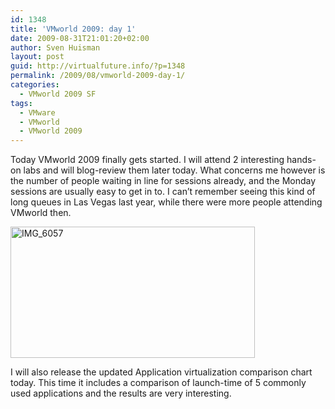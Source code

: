 ```yaml
---
id: 1348
title: 'VMworld 2009: day 1'
date: 2009-08-31T21:01:20+02:00
author: Sven Huisman
layout: post
guid: http://virtualfuture.info/?p=1348
permalink: /2009/08/vmworld-2009-day-1/
categories:
  - VMworld 2009 SF
tags:
  - VMware
  - VMworld
  - VMworld 2009
---
```

Today VMworld 2009 finally gets started. I will attend 2 interesting hands-on labs and will blog-review them later today. What concerns me however is the number of people waiting in line for sessions already, and the Monday sessions are usually easy to get in to. I can&#8217;t remember seeing this kind of long queues in Las Vegas last year, while there were more people attending VMworld then. 

[<img class="aligncenter size-full wp-image-1352" title="IMG_6057" src="https://svenhuisman.com/wp-content/uploads/2009/08/IMG_6057.jpg" alt="IMG_6057" width="391" height="210" srcset="https://svenhuisman.com/wp-content/uploads/2009/08/IMG_6057.jpg 391w, https://svenhuisman.com/wp-content/uploads/2009/08/IMG_6057-350x187.jpg 350w" sizes="(max-width: 391px) 100vw, 391px" />](https://svenhuisman.com/wp-content/uploads/2009/08/IMG_6057.jpg)

I will also release the updated Application virtualization comparison chart today. This time it includes a comparison of launch-time of 5 commonly used applications and the results are very interesting.